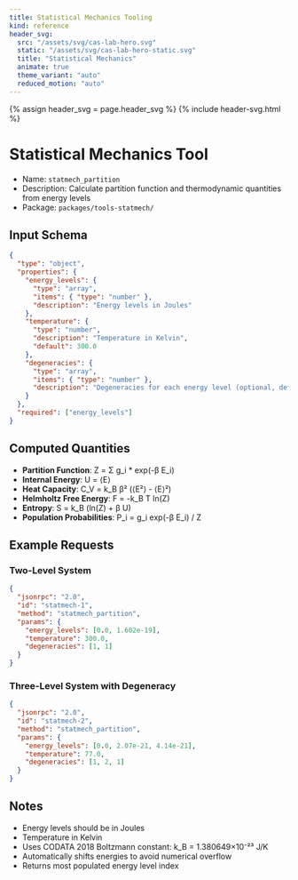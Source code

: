 ```yaml
---
title: Statistical Mechanics Tooling
kind: reference
header_svg:
  src: "/assets/svg/cas-lab-hero.svg"
  static: "/assets/svg/cas-lab-hero-static.svg"
  title: "Statistical Mechanics"
  animate: true
  theme_variant: "auto"
  reduced_motion: "auto"
---
```


{% assign header_svg = page.header_svg %}
{% include header-svg.html %}

# Statistical Mechanics Tool

- Name: `statmech_partition`
- Description: Calculate partition function and thermodynamic quantities from energy levels
- Package: `packages/tools-statmech/`

## Input Schema

```json
{
  "type": "object",
  "properties": {
    "energy_levels": {
      "type": "array",
      "items": { "type": "number" },
      "description": "Energy levels in Joules"
    },
    "temperature": {
      "type": "number", 
      "description": "Temperature in Kelvin",
      "default": 300.0
    },
    "degeneracies": {
      "type": "array",
      "items": { "type": "number" },
      "description": "Degeneracies for each energy level (optional, defaults to 1)"
    }
  },
  "required": ["energy_levels"]
}
```

## Computed Quantities

- **Partition Function**: Z = Σ g_i * exp(-β E_i)
- **Internal Energy**: U = ⟨E⟩
- **Heat Capacity**: C_V = k_B β² (⟨E²⟩ - ⟨E⟩²)
- **Helmholtz Free Energy**: F = -k_B T ln(Z)
- **Entropy**: S = k_B (ln(Z) + β U)
- **Population Probabilities**: P_i = g_i exp(-β E_i) / Z

## Example Requests

### Two-Level System
```json
{
  "jsonrpc": "2.0",
  "id": "statmech-1",
  "method": "statmech_partition",
  "params": {
    "energy_levels": [0.0, 1.602e-19],
    "temperature": 300.0,
    "degeneracies": [1, 1]
  }
}
```

### Three-Level System with Degeneracy
```json
{
  "jsonrpc": "2.0",
  "id": "statmech-2", 
  "method": "statmech_partition",
  "params": {
    "energy_levels": [0.0, 2.07e-21, 4.14e-21],
    "temperature": 77.0,
    "degeneracies": [1, 2, 1]
  }
}
```

## Notes

- Energy levels should be in Joules
- Temperature in Kelvin
- Uses CODATA 2018 Boltzmann constant: k_B = 1.380649×10⁻²³ J/K
- Automatically shifts energies to avoid numerical overflow
- Returns most populated energy level index


